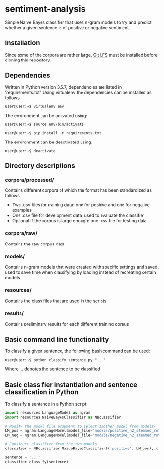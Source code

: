 # sentiment-analysis
Simple Naive Bayes classifier that uses n-gram models to try and predict whether a given sentence is of positive or negative sentiment.

## Installation
Since some of the corpora are rather large, [Git LFS](https://git-lfs.github.com/) must be installed before cloning this repository.

## Dependencies
Written in Python version 3.6.7, dependencies are listed in 'requirements.txt'.
Using virtualenv the dependencies can be installed as follows:
```console
user@user:~$ virtualenv env
```
The environment can be activated using:
```console
user@user:~$ source env/bin/activate
```

```console
user@user:~$ pip install -r requirements.txt
```

The environment can be deactivated using:
```console
user@user:~$ deactivate
```

## Directory descriptions
### corpora/processed/
Contains different corpora of which the format has been standardized as follows:
- Two .csv files for training data: one for positive and one for negative examples
- One .csv file for development data, used to evaluate the classifier
- Optional if the corpus is large enough: one .csv file for testing data

### corpora/raw/
Contains the raw corpus data

### models/
Contains n-gram models that were created with specific settings and saved, used to
save time when classifying by loading instead of recreating certain models

### resources/
Contains the class files that are used in the scripts

### results/
Contains preliminary results for each different training corpus

## Basic command line functionality
To classify a given sentence, the following bash command can be used:
```console
user@user:~$ python classify_sentence.py "..."
```
Where ... denotes the sentence to be classified

## Basic classifier instantiation and sentence classification in Python
To classify a sentence in a Python script:
```python
import resources.LanguageModel as ngram
import resources.NaiveBayesClassifier as NBclassifier

# Modify the model_file argument to select another model from models/
LM_pos = ngram.LanguageModel(model_file='models/positive_n2_stemmed_rottentomatoes.p')
LM_neg = ngram.LanguageModel(model_file='models/negative_n2_stemmed_rottentomatoes.p')

# Construct classifier from the two models
classifier = NBclassifier.NaiveBayesClassifier(('positive', LM_pos), ('negative', LM_neg))

sentence = '...'
classifier.classify(sentence)
```
